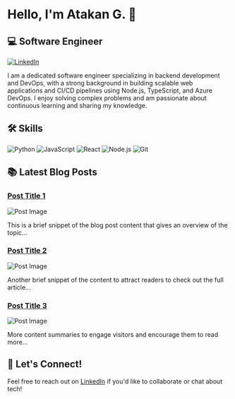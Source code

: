 # Hello, I'm Atakan G. 👋

## 💻 Software Engineer

[![LinkedIn](https://img.shields.io/badge/LinkedIn-Connect-blue)](https://www.linkedin.com/in/atakan-gul/)

I am a dedicated software engineer specializing in backend development and DevOps, with a strong background in building scalable web applications and CI/CD pipelines using Node.js, TypeScript, and Azure DevOps. I enjoy solving complex problems and am passionate about continuous learning and sharing my knowledge.

## 🛠️ Skills

![Python](https://img.shields.io/badge/-Python-3776AB?style=flat-square&logo=Python&logoColor=white)
![JavaScript](https://img.shields.io/badge/-JavaScript-F7DF1E?style=flat-square&logo=javascript&logoColor=black)
![React](https://img.shields.io/badge/-React-61DAFB?style=flat-square&logo=react&logoColor=black)
![Node.js](https://img.shields.io/badge/-Node.js-339933?style=flat-square&logo=Node.js&logoColor=white)
![Git](https://img.shields.io/badge/-Git-F05032?style=flat-square&logo=git&logoColor=white)

## 📚 Latest Blog Posts

<!-- Blog Post 1 -->
### [Post Title 1](#)
![Post Image](https://via.placeholder.com/150)

This is a brief snippet of the blog post content that gives an overview of the topic...

<!-- Blog Post 2 -->
### [Post Title 2](#)
![Post Image](https://via.placeholder.com/150)

Another brief snippet of the content to attract readers to check out the full article...

<!-- Blog Post 3 -->
### [Post Title 3](#)
![Post Image](https://via.placeholder.com/150)

More content summaries to engage visitors and encourage them to read more...



## 💬 Let's Connect!

Feel free to reach out on [LinkedIn](https://www.linkedin.com/in/atakan-gul/) if you'd like to collaborate or chat about tech!
